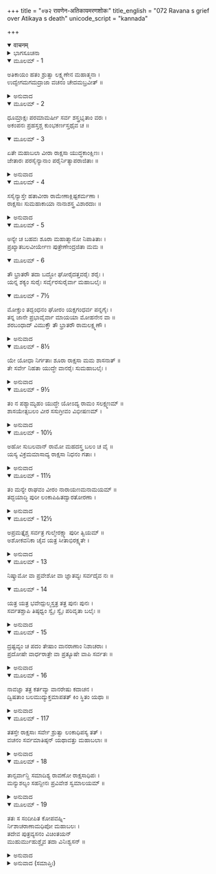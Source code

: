 +++
title = "०७२ रावणेन-अतिकायमरणशोकः"
title_english = "072 Ravana s grief over Atikaya s death"
unicode_script = "kannada"

+++
<details open><summary>वाचनम्</summary>

<div class="audioEmbed"  caption="श्रीराम-हरिसीताराममूर्ति-घनपाठिभ्यां वचनम्" src="https://archive.org/download/Ramayana-recitation-Sriram-harisItArAmamUrti-Ghanapaati-v2/Kanda_6/Kanda_6_YK-072-Ravana_s_grief_over_Atikaya_s_death_0.mp3"></div>
</details>



<details><summary>ಭಾಗಸೂಚನಾ</summary>

ರಾವಣನ ಚಿಂತೆ, ಲಂಕೆಯನ್ನು ಸುರಕ್ಷಿತವಾಗಿಡಲು ಆದೇಶ
</details>

<details open><summary>ಮೂಲಮ್ - 1</summary>

ಅತಿಕಾಯಂ ಹತಂ ಶ್ರುತ್ವಾ ಲಕ್ಷ್ಮಣೇನ ಮಹಾತ್ಮನಾ ।  
ಉದ್ವೇಗಮಗಮದ್ರಾಜಾ ವಚನಂ ಚೇದಮಬ್ರವೀತ್ ॥
</details>

<details><summary>ಅನುವಾದ</summary>

ಮಹಾತ್ಮಾ ಲಕ್ಷ್ಮಣನಿಂದ ಅತಿಕಾಯನು ಹತನಾದನೆಂಬ ವಾರ್ತೆ ಕೇಳಿ ರಾವಣನು ಉದ್ವಿಗ್ನನಾಗಿ ಹೇಳಿದನು.॥.॥
</details>

<details open><summary>ಮೂಲಮ್ - 2</summary>

ಧೂಮ್ರಾಕ್ಷಃ ಪರಮಾಮರ್ಷೀ ಸರ್ವ ಶಸ್ತ್ರಭೃತಾಂ ವರಃ ।  
ಅಕಂಪನಃ ಪ್ರಹಸ್ತಶ್ಚ ಕುಂಭಕರ್ಣಸ್ತಥೈವ ಚ ॥
</details>

<details open><summary>ಮೂಲಮ್ - 3</summary>

ಏತೇ ಮಹಾಬಲಾ ವೀರಾ ರಾಕ್ಷಸಾ ಯುದ್ಧಕಾಂಕ್ಷಿಣಃ ।  
ಜೇತಾರಃ ಪರಸೈನ್ಯಾನಾಂ ಪರೈರ್ನಿತ್ಯಾಪರಾಜಿತಾಃ ॥
</details>

<details><summary>ಅನುವಾದ</summary>

ಅತ್ಯಂತ ಕೋಪಿಷ್ಠನಾದ ಧೂಮ್ರಾಕ್ಷ, ಸಮಸ್ತ ಶಸ್ತ್ರಧಾರಿಗಳಲ್ಲಿ ಶ್ರೇಷ್ಠ ಅಕಂಪನ, ಪ್ರಹಸ್ತ ಹಾಗೂ ಕುಂಭಕರ್ಣ ಇವರೆಲ್ಲ ಮಹಾಬಲಿ ವೀರರಾಕ್ಷಸರು ಸದಾ ಯುದ್ಧಾಭಿಲಾಷಿಯಾಗಿದ್ದರು. ಇವರೆಲ್ಲರೂ ಶತ್ರುಸೈನ್ಯವನ್ನು ಜಯಿಸುವವರೂ, ಶತ್ರುಗಳಿಂದ ಎಂದೂ ಪರಾಜಿತರಾಗದವರಾಗಿದ್ದರು.॥2-3॥
</details>

<details open><summary>ಮೂಲಮ್ - 4</summary>

ಸಸೈನ್ಯಾಸ್ತೇ ಹತಾವೀರಾ ರಾಮೇಣಾಕ್ಲಿಷ್ಟಕರ್ಮಣಾ ।  
ರಾಕ್ಷಸಾಃ ಸುಮಹಾಕಾಯಾ ನಾನಾಶಸ್ತ್ರ ವಿಶಾರದಾಃ ॥
</details>

<details><summary>ಅನುವಾದ</summary>

ಆದರೆ ಅನಾಯಾಸದಿಂದ ಮಹತ್ಕಾರ್ಯ ಮಾಡುವ ರಾಮನು ನಾನಾರೀತಿಯ ಶಸ್ತ್ರಗಳಲ್ಲಿ ನಿಪುಣರಾದ ವಿಶಾಲಕಾಯ ವೀರ ರಾಕ್ಷಸರನ್ನು ಸೈನ್ಯ ಸಹಿತ ಸಂಹಾರಮಾಡಿಬಿಟ್ಟನು.॥4॥
</details>

<details open><summary>ಮೂಲಮ್ - 5</summary>

ಅನ್ಯೇ ಚ ಬಹವಃ ಶೂರಾ ಮಹಾತ್ಮಾನೋ ನಿಪಾತಿತಾಃ ।  
ಪ್ರಖ್ಯಾತಬಲವೀರ್ಯೇಣ ಪುತ್ರೇಣೇಂದ್ರಜಿತಾ ಮಮ ॥
</details>

<details open><summary>ಮೂಲಮ್ - 6</summary>

ತೌ ಭ್ರಾತರೌ ತದಾ ಬದ್ಧೋ ಘೋರೈದತ್ತವರೈಃ ಶರೈಃ ।  
ಯನ್ನ ಶಕ್ಯಂ ಸುರೈಃ ಸರ್ವೈರಸುರೈರ್ವಾ ಮಹಾಬಲೈಃ ॥
</details>

<details open><summary>ಮೂಲಮ್ - 7½</summary>

ಮೋಕ್ತುಂ ತದ್ಬಂಧನಂ ಘೋರಂ ಯಕ್ಷಗಂಧರ್ವ ಪನ್ನಗೈಃ ।  
ತನ್ನ ಜಾನೇ ಪ್ರಭಾವೈರ್ವಾ ಮಾಯಯಾ ಮೋಹನೇನ ವಾ ॥  
ಶರಬಂಧಾದ್ ವಿಮುಕ್ತೌ ತೌ ಭ್ರಾತರೌ ರಾಮಲಕ್ಷ್ಮಣೌ ।
</details>

<details><summary>ಅನುವಾದ</summary>

ಇನ್ನೂ ಅನೇಕ ಮಹಾಮನಸ್ವೀ ಶೂರವೀರ ರಾಕ್ಷಸರು ಅವನಿಂದ ಹತರಾದರು. ಬಲ-ಪರಾಕ್ರಮದಲ್ಲಿ ಎಲ್ಲೆಡೆ ವಿಖ್ಯಾತನಾದ ನನ್ನ ಮಗ ಇಂದ್ರಜಿತನು ಇಬ್ಬರೂ ಸಹೋದರರನ್ನು ನಾಗಪಾಶದಿಂದ ಬಂಧಿಸಿದ್ದನು. ಆ ಘೋರ ಬಂಧನವನ್ನು ಸಮಸ್ತ ದೇವತೆಗಳು, ಮಹಾಬಲೀ ಅಸುರರೂ ಬಿಚ್ಚಲಾರರು. ಯಕ್ಷ, ಗಂಧರ್ವ ಮತ್ತು ನಾಗಗಳಿಗೂ ಆ ಬಂಧನದಿಂದ ಬಿಡುಗಡೆ ಇಲ್ಲ. ಹೀಗಿದ್ದರೂ ಈ ಸಹೋದರ ರಿಬ್ಬರೂ ಆ ಬಾಣ ಬಂಧನದಿಂದ ಮುಕ್ತರಾದರು. ಯಾವ ಪ್ರಭಾವವೋ, ಮಾಯೆಯೋ, ಅಥವಾ ಯಾವ ಮೋಹಿನಿ ಔಷಧಿಯೋ ತಿಳಿಯದು, ಅದರ ಪ್ರಯೋಗದಿಂದ ಅವರು ಬಂಧನದಿಂದ ಬಿಡುಗಡೆ ಹೊಂದಿದರು.॥5-7॥
</details>

<details open><summary>ಮೂಲಮ್ - 8½</summary>

ಯೇ ಯೋಧಾ ನಿರ್ಗತಾಃ ಶೂರಾ ರಾಕ್ಷಸಾ ಮಮ ಶಾಸನಾತ್ ॥  
ತೇ ಸರ್ವೇ ನಿಹತಾ ಯುದ್ಧೇ ವಾನರೈಃ ಸುಮಹಾಬಲೈಃ ।
</details>

<details><summary>ಅನುವಾದ</summary>

ನನ್ನ ಆಜ್ಞೆಯಿಂದ ಯುದ್ಧಕ್ಕೆ ಹೋದ ಶೂರವೀರ ಯೋಧರೆಲ್ಲರನ್ನು ರಣರಂಗದಲ್ಲಿ ಮಹಾಬಲಿ ವಾನರರು ಕೊಂದು ಹಾಕಿದರು.॥8॥
</details>

<details open><summary>ಮೂಲಮ್ - 9½</summary>

ತಂ ನ ಪಶ್ಯಾಮ್ಯಹಂ ಯುದ್ಧೇ ಯೋಽದ್ಯ ರಾಮಂ ಸಲಕ್ಷ್ಮಣಮ್ ॥  
ಶಾಸಯೇತ್ಸಬಲಂ ವೀರ ಸಸುಗ್ರೀವಂ ವಿಭೀಷಣಮ್ ।
</details>

<details><summary>ಅನುವಾದ</summary>

ಯುದ್ಧದಲ್ಲಿ ಲಕ್ಷ್ಮಣ ಸಹಿತ ರಾಮನನ್ನು ಮತ್ತು ವಾನರ ಸೈನ್ಯವನ್ನು ಸುಗ್ರೀವ ಸಹಿತ ವಿಭೀಷಣನನ್ನು ನಾಶ ಮಾಡುವ ಯಾವ ವೀರನನ್ನು ಇಂದು ನಾನು ನೋಡುವುದಿಲ್ಲ.॥9॥
</details>

<details open><summary>ಮೂಲಮ್ - 10½</summary>

ಅಹೋ ಸುಬಲವಾನ್ ರಾಮೋ ಮಹದಸ್ತ್ರ ಬಲಂ ಚ ವೈ ॥  
ಯಸ್ಯ ವಿಕ್ರಮಮಾಸಾದ್ಯ ರಾಕ್ಷಸಾ ನಿಧನಂ ಗತಾಃ ।
</details>

<details><summary>ಅನುವಾದ</summary>

ನಿಶ್ಚಯವಾಗಿ ರಾಮನು ಬಲಿಷ್ಠನೇ ಸರಿ. ಅವನಿಗೆ ಮಹಾಸ್ತ್ರಗಳ ಬಲವೂ ಇದೆ. ಅವನ ಅತುಲ ಪರಾಕ್ರಮದಿಂದ ಅಸಂಖ್ಯ ರಾಕ್ಷಸರು ಕಾಲವಶರಾದರು.॥10॥
</details>

<details open><summary>ಮೂಲಮ್ - 11½</summary>

ತಂ ಮನ್ಯೇ ರಾಘವಂ ವೀರಂ ನಾರಾಯಣಮನಾಮಯಮ್ ॥  
ತದ್ಭಯಾದ್ಧಿ  ಪುರೀ ಲಂಕಾಪಿಹಿತದ್ವಾರತೋರಣಾ ।
</details>

<details><summary>ಅನುವಾದ</summary>

ಆ ವೀರ ರಘುನಾಥನನ್ನು ರೋಗ-ಶೋಕರಹಿತ ಸಾಕ್ಷಾತ್ ನಾರಾಯಣನೆಂದೇ ನಾನು ತಿಳಿಯುತ್ತೇನೆ. ಏಕೆಂದರೆ ಅವನ ಭಯದಿಂದಲೇ ಲಂಕೆಯ ಎಲ್ಲ ಹೆಬ್ಬಾಗಿಲುಗಳು, ಹೊರದ್ವಾರಗಳು ಮುಚ್ಚಲ್ಪಟ್ಟಿರುತ್ತವೆ.॥11॥
</details>

<details open><summary>ಮೂಲಮ್ - 12½</summary>

ಅಪ್ರಮತ್ತೈಶ್ಚ ಸರ್ವತ್ರ ಗುಲ್ಮೇರಕ್ಷ್ಯಾ ಪುರೀ ತ್ವಿಯಮ್ ॥  
ಅಶೋಕವನಿಕಾ ಚೈವ ಯತ್ರ ಸೀತಾಭಿರಕ್ಷ್ಯತೇ ।
</details>

<details><summary>ಅನುವಾದ</summary>

ರಾಕ್ಷಸರೇ! ನೀವು ಎಲ್ಲ ಸಮಯದಲ್ಲಿ ಎಚ್ಚರವಾಗಿದ್ದು ಪುರಿಯನ್ನು ರಕ್ಷಿಸಬೇಕು. ಹೆಚ್ಚಾಗಿ ಸೀತೆಯಿರುವ ಅಶೋಕವನವಂತೂ ವಿಶೇಷವಾಗಿ ರಕ್ಷಿಸಿರಿ.॥12॥
</details>

<details open><summary>ಮೂಲಮ್ - 13</summary>

ನಿಷ್ಕ್ರಾಮೋ ವಾ ಪ್ರವೇಶೋ ವಾ ಜ್ಞಾತವ್ಯಃ ಸರ್ವದೈವ ನಃ ॥
</details>

<details open><summary>ಮೂಲಮ್ - 14</summary>

ಯತ್ರ ಯತ್ರ ಭವೇದ್ಗುಲ್ಮಸ್ತತ್ರ ತತ್ರ ಪುನಃ ಪುನಃ ।  
ಸರ್ವತಶ್ಚಾಪಿ ತಿಷ್ಠಧ್ವಂ ಸ್ವೈಃ ಸ್ವೈಃ ಪರಿವೃತಾ ಬಲೈಃ ॥
</details>

<details><summary>ಅನುವಾದ</summary>

ಅಶೋಕವನದಲ್ಲಿ ಯಾರು ಯಾವಾಗ ಹೋಗುತ್ತಾರೆ, ಯಾವಾಗ ಹೊರಗೆ ಬರುತ್ತಾರೆ ಇದನ್ನು ಸದಾ ಗಮನಿಸುತ್ತಾ ಇರಬೇಕು. ಸೈನಿಕರ ಶಿಬಿರಗಳು ಇರುವಲ್ಲಿ ಪದೇ ಪದೇ ಕಣ್ಣಿಡಬೇಕು. ಎಲ್ಲೆಡೆ ನಮ್ಮ ಸೈನಿಕರು ಕಾವಲು ಕಾಯಬೇಕು.॥13-14॥
</details>

<details open><summary>ಮೂಲಮ್ - 15</summary>

ದ್ರಷ್ಟವ್ಯಂ ಚ ಪದಂ ತೇಷಾಂ ವಾನರಾಣಾಂ ನಿಶಾಚರಾಃ ।  
ಪ್ರದೋಷೇ ವಾರ್ಧರಾತ್ರೇ ವಾ ಪ್ರತ್ಯೂಷೇ ವಾಪಿ ಸರ್ವತಃ ॥
</details>

<details><summary>ಅನುವಾದ</summary>

ನಿಶಾಚರರೇ! ಪ್ರದೋಷ ಕಾಲ, ಮಧ್ಯರಾತ್ರಿ, ಪ್ರಾತಃಕಾಲದಲ್ಲಿಯೂ ವಾನರರು ಬಂದು ಹೋಗುವುದನ್ನು ಗಮನಿಸುತ್ತಿರಬೇಕು.॥15॥
</details>

<details open><summary>ಮೂಲಮ್ - 16</summary>

ನಾವಜ್ಞಾ ತತ್ರ ಕರ್ತವ್ಯಾ ವಾನರೇಷು ಕದಾಚನ ।  
ದ್ವಿಷತಾಂ ಬಲಮುದ್ಯುಕ್ತಮಾಪತತ್ ಕಿಂ ಸ್ಥಿತಂ ಯಥಾ ॥
</details>

<details><summary>ಅನುವಾದ</summary>

ವಾನರರನ್ನು ಎಂದೂ ಉಪೇಕ್ಷಿಸಬಾರದು. ಶತ್ರುಗಳ ಸೈನ್ಯವು ಯುದ್ಧಕ್ಕಾಗಿ ಉದ್ಯಮಶೀಲವಾಗಿಲ್ಲವಲ್ಲ ಎಂಬುದರ ಕಡೆಗೆ ದೃಷ್ಟಿ ಇಡಬೇಕು. ಆಕ್ರಮಣ ಮಾಡದೆ ಇದ್ದಲ್ಲೇ ಇದ್ದಾರೆಯೇ ಎಂಬುದನ್ನು ಗಮನಿಸಬೇಕು.॥16॥
</details>

<details open><summary>ಮೂಲಮ್ - 117</summary>

ತತಸ್ತೇ ರಾಕ್ಷಸಾಃ ಸರ್ವೇ ಶ್ರುತ್ವಾ ಲಂಕಾಧಿಪಸ್ಯ ತತ್ ।  
ವಚನಂ ಸರ್ವಮಾತಿಷ್ಠನ್  ಯಥಾವತ್ತು ಮಹಾಬಲಾಃ ॥
</details>

<details><summary>ಅನುವಾದ</summary>

ಲಂಕಾಪತಿಯ ಈ ಆದೇಶವನ್ನು ಕೇಳಿ ಸಮಸ್ತ ಮಹಾಬಲಿ ರಾಕ್ಷಸರು ಅದೆಲ್ಲವನ್ನು ಯಥಾವತ್ತಾಗಿ ಪಾಲಿಸತೊಡಗಿದರು.॥17॥
</details>

<details open><summary>ಮೂಲಮ್ - 18</summary>

ತಾನ್ಸರ್ವಾನ್ಹಿ ಸಮಾದಿಶ್ಯ ರಾವಣೋ ರಾಕ್ಷಸಾಧಿಪಃ ।  
ಮನ್ಯುಶಲ್ಯಂ ಸಹನ್ದೀನಃ ಪ್ರವಿವೇಶ ಸ್ವಮಾಲಯಮ್ ॥
</details>

<details><summary>ಅನುವಾದ</summary>

ಅವರೆಲ್ಲರಿಗೆ ಹೀಗೆ ಆದೇಶಕೊಟ್ಟು ರಾವಣನು ತನ್ನ ಹೃದಯಕ್ಕೆ ಚುಚ್ಚಿದ ದುಃಖ ಮತ್ತು ಕ್ರೋಧರೂಪೀ ಮುಳ್ಳಿನ ನೋವನ್ನು ತುಂಬಿಕೊಂಡು ದೀನಭಾವದಿಂದ ತನ್ನ ಅಂತಃಪುರಕ್ಕೆ ಹೋದನು.॥18॥
</details>

<details open><summary>ಮೂಲಮ್ - 19</summary>

ತತಃ ಸ ಸಂದೀಪಿತ ಕೋಪವಹ್ನಿ-  
ರ್ನಿಶಾಚರಾಣಾಮಧಿಪೋ ಮಹಾಬಲಃ ।  
ತದೇವ ಪುತ್ರವ್ಯಸನಂ ವಿಚಿಂತಯನ್  
ಮುಹುರ್ಮುಹುಶ್ಚೈವ ತದಾ ವಿನಿಃಶ್ವಸನ್ ॥
</details>

<details><summary>ಅನುವಾದ</summary>

ಮಹಾಬಲಿ ನಿಶಾಚರ ರಾಜ ರಾವಣನ ಕ್ರೋದಾಗ್ನಿಯು ಉರಿದೆದ್ದಿತು. ಅವನು ತನ್ನ ಪುತ್ರನ ಮೃತ್ಯುವನ್ನು ನೆನೆದು, ಪದೇ ಪದೇ ನಿಟ್ಟುಸಿರುಬಿಡುತ್ತಿದ್ದನು.॥1.॥
</details>

<details><summary>ಅನುವಾದ (ಸಮಾಪ್ತಿಃ)</summary>

ಶ್ರೀವಾಲ್ಮೀಕಿ ವಿರಚಿತ ಆರ್ಷರಾಮಾಯಣ ಆದಿಕಾವ್ಯದ ಯುದ್ಧಕಾಂಡದಲ್ಲಿ ಎಪ್ಪತ್ತೆರಡನೆಯ ಸರ್ಗ ಪೂರ್ಣವಾಯಿತು.॥72॥
</details>
